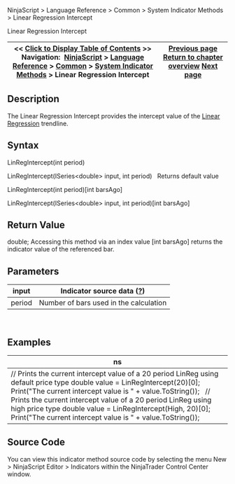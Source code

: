﻿
NinjaScript \> Language Reference \> Common \> System Indicator Methods \> Linear Regression Intercept

Linear Regression Intercept

| \<\< [Click to Display Table of Contents](linear_regression_intercept.md) \>\> **Navigation:**     [NinjaScript](ninjascript.md) \> [Language Reference](language_reference_wip.md) \> [Common](common.md) \> [System Indicator Methods](indicators.md) \> Linear Regression Intercept | [Previous page](linear_regression.md) [Return to chapter overview](indicators.md) [Next page](linear_regression_slope.md) |
| --- | --- |
## Description
The Linear Regression Intercept provides the intercept value of the [Linear Regression](linear_regression.md) trendline.

## Syntax
LinRegIntercept(int period)  

LinRegIntercept(ISeries\<double\> input, int period)
 
Returns default value  

LinRegIntercept(int period)\[int barsAgo]  

LinRegIntercept(ISeries\<double\> input, int period)\[int barsAgo]

## Return Value
double; Accessing this method via an index value \[int barsAgo] returns the indicator value of the referenced bar.

## Parameters

| input | Indicator source data ([?](valid_input_data_for_indicator.md)) |
| --- | --- |
| period | Number of bars used in the calculation |
 
## 
## Examples

| ns |
| --- |
| // Prints the current intercept value of a 20 period LinReg using default price type double value \= LinRegIntercept(20)\[0]; Print("The current intercept value is " \+ value.ToString());   // Prints the current intercept value of a 20 period LinReg using high price type double value \= LinRegIntercept(High, 20)\[0]; Print("The current intercept value is " \+ value.ToString()); |

## Source Code
You can view this indicator method source code by selecting the menu New \> NinjaScript Editor \> Indicators within the NinjaTrader Control Center window.
